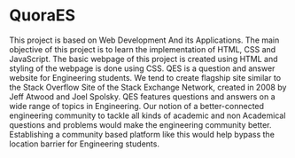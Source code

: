 # QuoraES
This project is based on Web Development And its Applications. The main objective of this project is to learn the implementation of HTML, CSS and JavaScript. The basic webpage of this project is created using HTML and styling of the webpage is done using CSS. QES is a question and answer website for Engineering students. We tend to create flagship site similar to the Stack Overflow Site of the Stack Exchange Network, created in 2008 by Jeff Atwood and Joel Spolsky. QES features questions and answers on a wide range of topics in Engineering. Our notion of a better-connected engineering community to tackle all kinds of academic and non Academical questions and problems would make the engineering community better. Establishing a community based platform like this would help bypass the location barrier for Engineering students.
